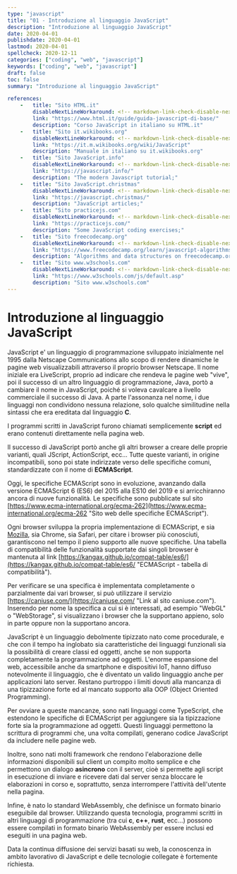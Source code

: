 ```yaml
---
type: "javascript"
title: "01 - Introduzione al linguaggio JavaScript"
description: "Introduzione al linguaggio JavaScript"
date: 2020-04-01
publishdate: 2020-04-01
lastmod: 2020-04-01
spellcheck: 2020-12-11
categories: ["coding", "web", "javascript"]
keywords: ["coding", "web", "javascript"]
draft: false
toc: false
summary: "Introduzione al linguaggio JavaScript"

references:
    -   title: "Sito HTML.it"
        disableNextLineWorkaround: <!-- markdown-link-check-disable-next-line -->
        link: "https://www.html.it/guide/guida-javascript-di-base/"
        description: "Corso JavaScript in italiano su HTML.it"
    -   title: "Sito it.wikibooks.org"
        disableNextLineWorkaround: <!-- markdown-link-check-disable-next-line -->
        link: "https://it.m.wikibooks.org/wiki/JavaScript"
        description: "Manuale in italiano su it.wikibooks.org"
    -   title: "Sito JavaScript.info"
        disableNextLineWorkaround: <!-- markdown-link-check-disable-next-line -->
        link: "https://javascript.info/"
        description: "The modern Javascript tutorial;"
    -   title: "Sito JavaScript.christmas"
        disableNextLineWorkaround: <!-- markdown-link-check-disable-next-line -->
        link: "https://javascript.christmas/"
        description: "JavaScript articles;"
    -   title: "Sito practicejs.com"
        disableNextLineWorkaround: <!-- markdown-link-check-disable-next-line -->
        link: "https://practicejs.com/"
        description: "Some JavaScript coding exercises;"
    -   title: "Sito freecodecamp.org"
        disableNextLineWorkaround: <!-- markdown-link-check-disable-next-line -->
        link: "https://www.freecodecamp.org/learn/javascript-algorithms-and-data-structures/basic-javascript/"
        description: "Algorithms and data structures on freecodecamp.org"
    -   title: "Sito www.w3schools.com"
        disableNextLineWorkaround: <!-- markdown-link-check-disable-next-line -->
        link: "https://www.w3schools.com/js/default.asp"
        description: "Sito www.w3schools.com"
---
```


# Introduzione al linguaggio JavaScript

JavaScript e' un linguaggio di programmazione sviluppato inizialmente nel 1995 dalla Netscape Communications allo scopo di rendere dinamiche le pagine web visualizzabili attraverso il proprio browser Netscape. Il nome iniziale era LiveScript, proprio ad indicare che rendeva le pagine web "vive", poi il successo di un altro linguaggio di programmazione, Java, portò a cambiare il nome in JavaScript, poiché si voleva cavalcare a livello commerciale il successo di Java. A parte l'assonanza nel nome, i due linguaggi non condividono nessuna relazione, solo qualche similitudine nella sintassi che era ereditata dal linguaggio **C**.

I programmi scritti in JavaScript furono chiamati semplicemente **script** ed erano contenuti direttamente nella pagina web.

Il successo di JavaScript portò anche gli altri browser a creare delle proprie varianti, quali JScript, ActionScript, ecc... Tutte queste varianti, in origine incompatibili, sono poi state indirizzate verso delle specifiche comuni, standardizzate con il nome di **ECMAScript**.

Oggi, le specifiche ECMAScript sono in evoluzione, avanzando dalla versione ECMAScript 6 (ES6) del 2015 alla ES10 del 2019 e si arricchiranno ancora di nuove funzionalità. Le specifiche sono pubblicate sul sito
[https://www.ecma-international.org/ecma-262](https://www.ecma-international.org/ecma-262 "Sito web delle specifiche ECMAScript").

Ogni browser sviluppa la propria implementazione di ECMAScript, e sia
[Mozilla](http://www.mozilla.org/js/language/ "Mozilla - implementazione ECMAScript"),
sia Chrome, sia Safari, per citare i browser più conosciuti, garantiscono nel tempo il pieno supporto alle nuove specifiche. Una tabella di compatibilità delle funzionalità supportate dai singoli browser è mantenuta al link
[https://kangax.github.io/compat-table/es6/](https://kangax.github.io/compat-table/es6/ "ECMAScript - tabella di compatibilità").

Per verificare se una specifica è implementata completamente o parzialmente dai vari browser, si può utilizzare il servizio [https://caniuse.com/](https://caniuse.com/ "Link al sito caniuse.com"). Inserendo per nome la specifica a cui si è interessati, ad esempio "WebGL" o "WebStorage", si visualizzano i browser che la supportano appieno, solo in parte oppure non la supportano ancora.

JavaScript è un linguaggio debolmente tipizzato nato come procedurale, e che con il tempo ha inglobato sia caratteristiche dei linguaggi funzionali sia la possibilità di creare classi ed oggetti, anche se non supporta completamente la programmazione ad oggetti. L'enorme espansione del web, accessibile anche da smartphone e dispositivi IoT, hanno diffuso notevolmente il linguaggio, che è diventato un valido linguaggio anche per applicazioni lato server. Restano purtroppo i limiti dovuti alla mancanza di una tipizzazione forte ed al mancato supporto alla OOP (Object Oriented Programming).

Per ovviare a queste mancanze, sono nati linguaggi come TypeScript, che estendono le specifiche di ECMAScript per aggiungere sia la tipizzazione forte sia la programmazione ad oggetti. Questi linguaggi permettono la scrittura di programmi che, una volta compilati, generano codice JavaScript da includere nelle pagine web.

Inoltre, sono nati molti framework che rendono l'elaborazione delle informazioni disponibili sul client un compito molto semplice e che permettono un dialogo **asincrono** con il server, cioè si permette agli script in esecuzione di inviare e ricevere dati dal server senza bloccare le elaborazioni in corso e, soprattutto, senza interrompere l'attività dell'utente nella pagina.

Infine, è nato lo standard WebAssembly, che definisce un formato binario eseguibile dal browser. Utilizzando questa tecnologia, programmi scritti in altri linguaggi di programmazione (tra cui **c**, **c++**, **rust**, ecc...) possono essere compilati in formato binario WebAssembly per essere inclusi ed eseguiti in una pagina web.

Data la continua diffusione dei servizi basati su web, la conoscenza in ambito lavorativo di JavaScript e delle tecnologie collegate è fortemente richiesta.

